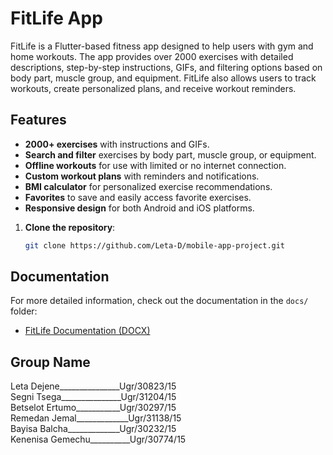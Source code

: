 # FitLife App

FitLife is a Flutter-based fitness app designed to help users with gym and home workouts. The app provides over 2000 exercises with detailed descriptions, step-by-step instructions, GIFs, and filtering options based on body part, muscle group, and equipment. FitLife also allows users to track workouts, create personalized plans, and receive workout reminders.

## Features
- **2000+ exercises** with instructions and GIFs.
- **Search and filter** exercises by body part, muscle group, or equipment.
- **Offline workouts** for use with limited or no internet connection.
- **Custom workout plans** with reminders and notifications.
- **BMI calculator** for personalized exercise recommendations.
- **Favorites** to save and easily access favorite exercises.
- **Responsive design** for both Android and iOS platforms.


1. **Clone the repository**:

   ```bash
   git clone https://github.com/Leta-D/mobile-app-project.git

## Documentation

For more detailed information, check out the documentation in the `docs/` folder:

- [FitLife Documentation (DOCX)](docs/FitLife_Documentation.docx)




## Group Name 

Leta Dejene_______________Ugr/30823/15  
Segni Tsega_______________Ugr/31204/15  
Betselot Ertumo___________Ugr/30297/15  
Remedan Jemal_____________Ugr/31138/15  
Bayisa Balcha_____________Ugr/30232/15  
Kenenisa Gemechu__________Ugr/30774/15  
